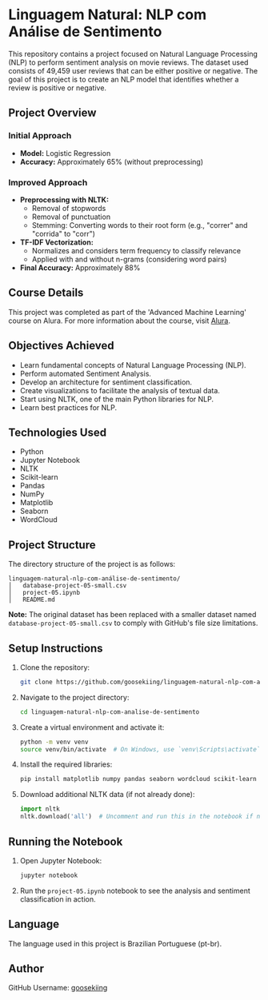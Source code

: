 # Linguagem Natural: NLP com Análise de Sentimento

This repository contains a project focused on Natural Language Processing (NLP) to perform sentiment analysis on movie reviews. The dataset used consists of 49,459 user reviews that can be either positive or negative. The goal of this project is to create an NLP model that identifies whether a review is positive or negative.

## Project Overview

### Initial Approach
- **Model:** Logistic Regression
- **Accuracy:** Approximately 65% (without preprocessing)

### Improved Approach
- **Preprocessing with NLTK:**
  - Removal of stopwords
  - Removal of punctuation
  - Stemming: Converting words to their root form (e.g., "correr" and "corrida" to "corr")
- **TF-IDF Vectorization:**
  - Normalizes and considers term frequency to classify relevance
  - Applied with and without n-grams (considering word pairs)
- **Final Accuracy:** Approximately 88%

## Course Details
This project was completed as part of the 'Advanced Machine Learning' course on Alura. For more information about the course, visit [Alura](https://cursos.alura.com.br/formacao-machine-learning-avancada).

## Objectives Achieved
- Learn fundamental concepts of Natural Language Processing (NLP).
- Perform automated Sentiment Analysis.
- Develop an architecture for sentiment classification.
- Create visualizations to facilitate the analysis of textual data.
- Start using NLTK, one of the main Python libraries for NLP.
- Learn best practices for NLP.

## Technologies Used
- Python
- Jupyter Notebook
- NLTK
- Scikit-learn
- Pandas
- NumPy
- Matplotlib
- Seaborn
- WordCloud

## Project Structure
The directory structure of the project is as follows:
```
linguagem-natural-nlp-com-análise-de-sentimento/
│   database-project-05-small.csv
│   project-05.ipynb
│   README.md
```
**Note:** The original dataset has been replaced with a smaller dataset named `database-project-05-small.csv` to comply with GitHub's file size limitations.

## Setup Instructions
1. Clone the repository:
   ```sh
   git clone https://github.com/goosekiing/linguagem-natural-nlp-com-analise-de-sentimento.git
   ```
2. Navigate to the project directory:
   ```sh
   cd linguagem-natural-nlp-com-analise-de-sentimento
   ```
3. Create a virtual environment and activate it:
   ```sh
   python -m venv venv
   source venv/bin/activate  # On Windows, use `venv\Scripts\activate`
   ```
4. Install the required libraries:
   ```sh
   pip install matplotlib numpy pandas seaborn wordcloud scikit-learn nltk
   ```
5. Download additional NLTK data (if not already done):
   ```python
   import nltk
   nltk.download('all')  # Uncomment and run this in the notebook if needed
   ```

## Running the Notebook
1. Open Jupyter Notebook:
   ```sh
   jupyter notebook
   ```
2. Run the `project-05.ipynb` notebook to see the analysis and sentiment classification in action.

## Language
The language used in this project is Brazilian Portuguese (pt-br).

## Author
GitHub Username: [goosekiing](https://github.com/goosekiing)
